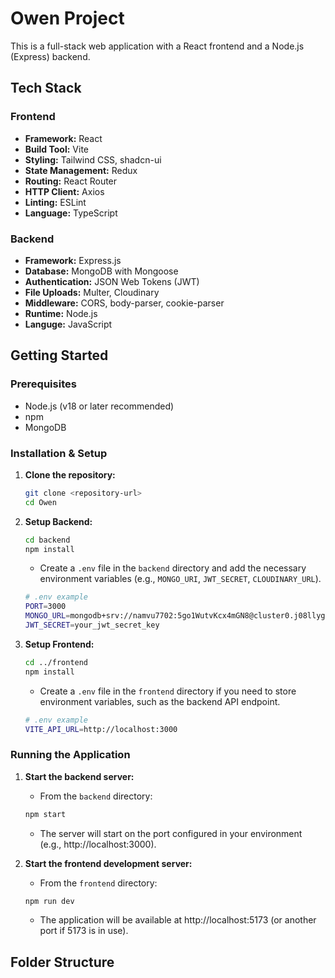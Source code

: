 # Owen Project

This is a full-stack web application with a React frontend and a Node.js (Express) backend.

## Tech Stack

### Frontend

- **Framework:** React
- **Build Tool:** Vite
- **Styling:** Tailwind CSS, shadcn-ui
- **State Management:** Redux
- **Routing:** React Router
- **HTTP Client:** Axios
- **Linting:** ESLint
- **Language:** TypeScript

### Backend

- **Framework:** Express.js
- **Database:** MongoDB with Mongoose
- **Authentication:** JSON Web Tokens (JWT)
- **File Uploads:** Multer, Cloudinary
- **Middleware:** CORS, body-parser, cookie-parser
- **Runtime:** Node.js
- **Languge:** JavaScript


## Getting Started

### Prerequisites

- Node.js (v18 or later recommended)
- npm
- MongoDB

### Installation & Setup

1.  **Clone the repository:**
    ```bash
    git clone <repository-url>
    cd Owen
    ```

2.  **Setup Backend:**
    ```bash
    cd backend
    npm install
    ```
    - Create a `.env` file in the `backend` directory and add the necessary environment variables (e.g., `MONGO_URI`, `JWT_SECRET`, `CLOUDINARY_URL`).
    ```bash
    # .env example
    PORT=3000
    MONGO_URL=mongodb+srv://namvu7702:5go1WutvKcx4mGN8@cluster0.j08llyg.mongodb.net/shopnew?retryWrites=true&w=majority&appName=Cluster0
    JWT_SECRET=your_jwt_secret_key
    ```

3.  **Setup Frontend:**
    ```bash
    cd ../frontend
    npm install
    ```
    - Create a `.env` file in the `frontend` directory if you need to store environment variables, such as the backend API endpoint.
    ```bash
    # .env example
    VITE_API_URL=http://localhost:3000 
    ```

### Running the Application

1.  **Start the backend server:**
    - From the `backend` directory:
    ```bash
    npm start
    ```
    - The server will start on the port configured in your environment (e.g., http://localhost:3000).

2.  **Start the frontend development server:**
    - From the `frontend` directory:
    ```bash
    npm run dev
    ```
    - The application will be available at http://localhost:5173 (or another port if 5173 is in use).

## Folder Structure

```
